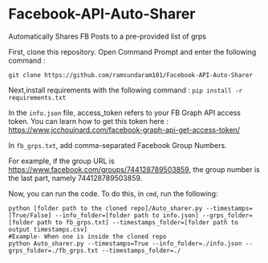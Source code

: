 # Facebook-API-Auto-Sharer
Automatically Shares FB Posts to a pre-provided list of grps

First, clone this repository. Open Command Prompt and enter the following command :

``git clone https://github.com/ramsundaram101/Facebook-API-Auto-Sharer``

Next,install requirements with the following command :
``pip install -r requirements.txt``

In the ``info.json`` file, access_token refers to your FB Graph API access token. You can learn how to get this token here : https://www.jcchouinard.com/facebook-graph-api-get-access-token/

In ``fb_grps.txt``, add comma-separated Facebook Group Numbers.

For example, if the group URL is https://www.facebook.com/groups/744128789503859, the group number is the last part, namely 744128789503859.

Now, you can run the code. To do this, in ``cmd``, run the following:
```
python [folder path to the cloned repo]/Auto_sharer.py --timestamps=[True/False] --info_folder=[folder path to info.json] --grps_folder=[folder path to fb_grps.txt] --timestamps_folder=[folder path to output timestamps.csv]
#Example- When one is inside the cloned repo
python Auto_sharer.py --timestamps=True --info_folder=./info.json --grps_folder=./fb_grps.txt --timestamps_folder=./
```
